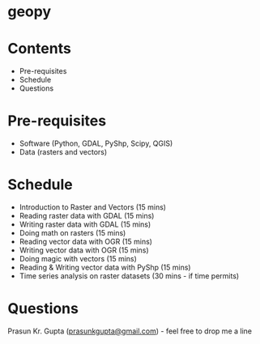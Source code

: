 # geopy

Contents
======

+ Pre-requisites 
+ Schedule
+ Questions

Pre-requisites
===

+ Software (Python, GDAL, PyShp, Scipy, QGIS)
+ Data (rasters and vectors)

Schedule
===

+ Introduction to Raster and Vectors (15 mins)
+ Reading raster data with GDAL (15 mins)
+ Writing raster data with GDAL (15 mins)
+ Doing math on rasters (15 mins)
+ Reading vector data with OGR (15 mins)
+ Writing vector data with OGR (15 mins)
+ Doing magic with vectors (15 mins)
+ Reading & Writing vector data with PyShp (15 mins)
+ Time series analysis on raster datasets (30 mins - if time permits)


Questions
===

Prasun Kr. Gupta (prasunkgupta@gmail.com) - feel free to drop me a line

